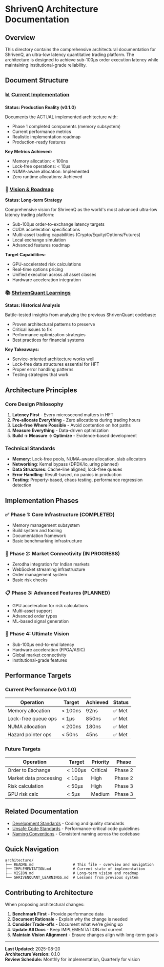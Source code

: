 # ShrivenQ Architecture Documentation

## Overview

This directory contains the comprehensive architectural documentation for ShrivenQ, an ultra-low latency quantitative trading platform. The architecture is designed to achieve sub-100μs order execution latency while maintaining institutional-grade reliability.

## Document Structure

### 📊 [Current Implementation](IMPLEMENTATION.md)
**Status: Production Reality (v0.1.0)**

Documents the ACTUAL implemented architecture with:
- Phase 1 completed components (memory subsystem)
- Current performance metrics
- Realistic implementation roadmap
- Production-ready features

**Key Metrics Achieved:**
- Memory allocation: < 100ns
- Lock-free operations: < 10μs
- NUMA-aware allocation: Implemented
- Zero runtime allocations: Achieved

### 🚀 [Vision & Roadmap](VISION.md)
**Status: Long-term Strategy**

Comprehensive vision for ShrivenQ as the world's most advanced ultra-low latency trading platform:
- Sub-100μs order-to-exchange latency targets
- CUDA acceleration specifications
- Multi-asset trading capabilities (Crypto/Equity/Options/Futures)
- Local exchange simulation
- Advanced features roadmap

**Target Capabilities:**
- GPU-accelerated risk calculations
- Real-time options pricing
- Unified execution across all asset classes
- Hardware acceleration integration

### 📚 [ShrivenQuant Learnings](SHRIVENQUANT_LEARNINGS.md)
**Status: Historical Analysis**

Battle-tested insights from analyzing the previous ShrivenQuant codebase:
- Proven architectural patterns to preserve
- Critical issues to fix
- Performance optimization strategies
- Best practices for financial systems

**Key Takeaways:**
- Service-oriented architecture works well
- Lock-free data structures essential for HFT
- Proper error handling patterns
- Testing strategies that work

## Architecture Principles

### Core Design Philosophy
1. **Latency First** - Every microsecond matters in HFT
2. **Pre-allocate Everything** - Zero allocations during trading hours
3. **Lock-free Where Possible** - Avoid contention on hot paths
4. **Measure Everything** - Data-driven optimization
5. **Build → Measure → Optimize** - Evidence-based development

### Technical Standards
- **Memory**: Lock-free pools, NUMA-aware allocation, slab allocators
- **Networking**: Kernel bypass (DPDK/io_uring planned)
- **Data Structures**: Cache-line aligned, lock-free queues
- **Error Handling**: Result-based, no panics in production
- **Testing**: Property-based, chaos testing, performance regression detection

## Implementation Phases

### ✅ Phase 1: Core Infrastructure (COMPLETED)
- Memory management subsystem
- Build system and tooling
- Documentation framework
- Basic benchmarking infrastructure

### 🚧 Phase 2: Market Connectivity (IN PROGRESS)
- Zerodha integration for Indian markets
- WebSocket streaming infrastructure
- Order management system
- Basic risk checks

### 📋 Phase 3: Advanced Features (PLANNED)
- GPU acceleration for risk calculations
- Multi-asset support
- Advanced order types
- ML-based signal generation

### 🔮 Phase 4: Ultimate Vision
- Sub-100μs end-to-end latency
- Hardware acceleration (FPGA/ASIC)
- Global market connectivity
- Institutional-grade features

## Performance Targets

### Current Performance (v0.1.0)
| Operation | Target | Achieved | Status |
|-----------|--------|----------|---------|
| Memory allocation | < 100ns | 92ns | ✅ Met |
| Lock-free queue ops | < 1μs | 850ns | ✅ Met |
| NUMA allocation | < 200ns | 180ns | ✅ Met |
| Hazard pointer ops | < 50ns | 45ns | ✅ Met |

### Future Targets
| Operation | Target | Priority | Phase |
|-----------|--------|----------|--------|
| Order to Exchange | < 100μs | Critical | Phase 2 |
| Market data processing | < 10μs | High | Phase 2 |
| Risk calculation | < 50μs | High | Phase 3 |
| GPU risk calc | < 5μs | Medium | Phase 3 |

## Related Documentation

- [Development Standards](../standards/DEVELOPMENT_STANDARDS.md) - Coding and quality standards
- [Unsafe Code Standards](../standards/UNSAFE_CODE_STANDARDS.md) - Performance-critical code guidelines
- [Naming Conventions](../standards/NAMING_CONVENTIONS.md) - Consistent naming across the codebase

## Quick Navigation

```
architecture/
├── README.md                  # This file - overview and navigation
├── IMPLEMENTATION.md          # Current state of implementation
├── VISION.md                  # Long-term vision and roadmap
└── SHRIVENQUANT_LEARNINGS.md  # Lessons from previous system
```

## Contributing to Architecture

When proposing architectural changes:
1. **Benchmark First** - Provide performance data
2. **Document Rationale** - Explain why the change is needed
3. **Consider Trade-offs** - Document what we're giving up
4. **Update All Docs** - Keep IMPLEMENTATION.md current
5. **Maintain Vision Alignment** - Ensure changes align with long-term goals

---

**Last Updated:** 2025-08-20  
**Architecture Version:** 0.1.0  
**Review Schedule:** Monthly for implementation, Quarterly for vision
